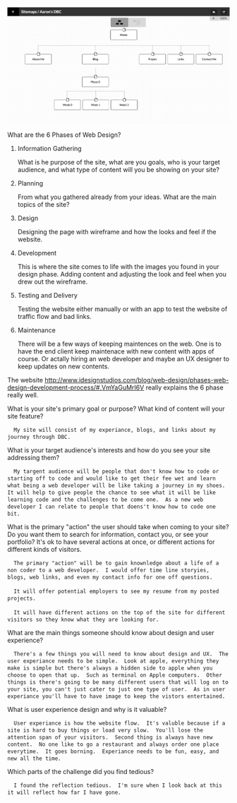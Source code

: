 ![Site Map](/week-2/imgs/Site-Map.png)


What are the 6 Phases of Web Design?


  1. Information Gathering

      What is he purpose of the site, what are you goals, who is your target audience, and what type of content will you be showing on your site?


  2. Planning

      From what you gathered already from your ideas.  What are the main topics of the site?


  3. Design

        Designing the page with wireframe and how the looks and feel if the website.


  4. Development


      This is where the site comes to life with the images you found in your design phase.  Adding content and adjusting the look and feel when you drew out the wireframe.


  5. Testing and Delivery

      Testing the website either manually or with an app to test the website of traffic flow and bad links.


  6. Maintenance

      There will be a few ways of keeping maintences on the web.  One is to have the end client keep maintenace with new content with apps of course.  Or actally hiring an web developer and maybe an UX designer to keep updates on new contents.


The website http://www.idesignstudios.com/blog/web-design/phases-web-design-development-process/#.VmYaGuMrI6V really explains the 6 phase really well.

What is your site's primary goal or purpose? What kind of content will your site feature?

      My site will consist of my experiance, blogs, and links about my journey through DBC.


What is your target audience's interests and how do you see your site addressing them?

      My targent audience will be people that don't know how to code or starting off to code and would like to get their fee wet and learn what being a web developer will be like taking a journey in my shoes.  It will help to give people the chance to see what it will be like learning code and the challenges to be come one.  As a new web developer I can relate to people that doens't know how to code one bit.


What is the primary "action" the user should take when coming to your site? Do you want them to search for information, contact you, or see your portfolio? It's ok to have several actions at once, or different actions for different kinds of visitors.

      The primary "action" will be to gain knownledge about a life of a non coder to a web developer.  I would offer time line storyies, blogs, web links, and even my contact info for one off questions.

      It will offer potential employers to see my resume from my posted projects.

      It will have different actions on the top of the site for different visitors so they know what they are looking for.



What are the main things someone should know about design and user experience?


      There's a few things you will need to know about design and UX.  The user experiance needs to be simple.  Look at apple, everything they make is simple but there's always a hidden side to apple when you choose to open that up.  Such as terminal on Apple computers.  Other things is there's going to be many different users that will log on to your site, you can't just cater to just one type of user.  As in user experiance you'll have to have image to keep the vistors entertained.


What is user experience design and why is it valuable?

      User experiance is how the website flow.  It's valuble because if a site is hard to buy things or load very slow.  You'll lose the attention span of your visitors.  Second thing is always have new content.  No one like to go a restaurant and always order one place everytime.  It goes borning.  Experiance needs to be fun, easy, and new all the time.


Which parts of the challenge did you find tedious?

      I found the reflection tedious.  I'm sure when I look back at this it will reflect how far I have gone.


